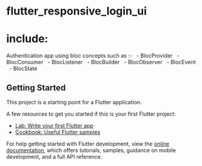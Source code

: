 # flutter_responsive_login_ui

# include: 
Authentication app using bloc concepts such as :-
  - BlocProvider
  - BlocConsumer
  - BlocListener
  - BlocBuilder
  - BlocObserver
  - BlocEvent
  - BlocState

## Getting Started

This project is a starting point for a Flutter application.

A few resources to get you started if this is your first Flutter project:

- [Lab: Write your first Flutter app](https://docs.flutter.dev/get-started/codelab)
- [Cookbook: Useful Flutter samples](https://docs.flutter.dev/cookbook)

For help getting started with Flutter development, view the
[online documentation](https://docs.flutter.dev/), which offers tutorials,
samples, guidance on mobile development, and a full API reference.
